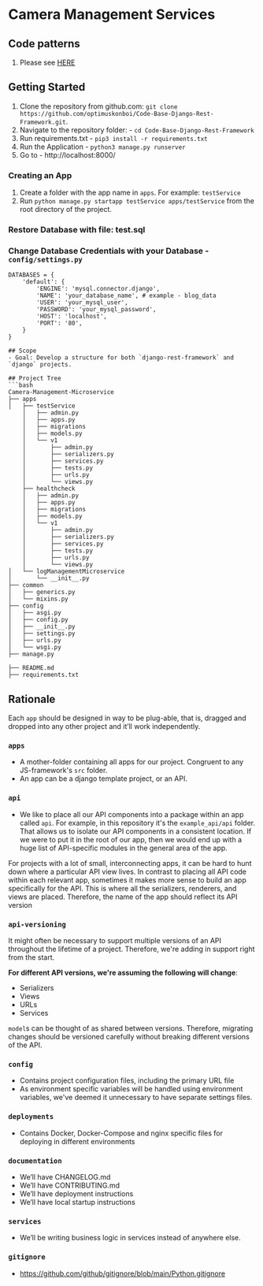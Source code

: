 # Camera Management Services

## Code patterns
1. Please see [HERE](https://docs.google.com/document/d/1PcPYR32B2S5YPrsAKrCcrEkeksQUY799q_cD4rKN3Xs/edit?usp=sharing)
## Getting Started
1. Clone the repository from github.com: `git clone https://github.com/optimuskonboi/Code-Base-Django-Rest-Framework.git`.
2. Navigate to the repository folder: - `cd Code-Base-Django-Rest-Framework`
3. Run requirements.txt - `pip3 install -r requirements.txt`
4. Run the Application - `python3 manage.py runserver`
5. Go to - http://localhost:8000/

### Creating an App
1. Create a folder with the app name in `apps`. For example: `testService`
1. Run `python manage.py startapp testService apps/testService` from the root directory of the project.

### Restore Database with file: test.sql

### Change Database Credentials with your Database - `config/settings.py`

```
DATABASES = {
    'default': {
        'ENGINE': 'mysql.connector.django',
        'NAME': 'your_database_name', # example - blog_data
        'USER': 'your_mysql_user',
        'PASSWORD': 'your_mysql_password',
        'HOST': 'localhost',
        'PORT': '80',
    }
}

## Scope
- Goal: Develop a structure for both `django-rest-framework` and `django` projects.

## Project Tree
```bash
Camera-Management-Microservice
├── apps
│   ├── testService
    │   ├── admin.py
    │   ├── apps.py
    │   ├── migrations
    │   ├── models.py
    │   └── v1
    │       ├── admin.py
    │       ├── serializers.py
    │       ├── services.py
    │       ├── tests.py
    │       ├── urls.py
    │       └── views.py
    ├── healthcheck
    │   ├── admin.py
    │   ├── apps.py
    │   ├── migrations
    │   ├── models.py
    │   └── v1
    │       ├── admin.py
    │       ├── serializers.py
    │       ├── services.py
    │       ├── tests.py
    │       ├── urls.py
    │       └── views.py
│   └── logManagementMicroservice
│       └── __init__.py
├── common
│   ├── generics.py
│   └── mixins.py
├── config
│   ├── asgi.py
│   ├── config.py
│   ├── __init__.py
│   ├── settings.py
│   ├── urls.py
│   └── wsgi.py
├── manage.py

├── README.md
├── requirements.txt
```

## Rationale
Each `app` should be designed in way to be plug-able, that is, dragged and dropped
into any other project and it’ll work independently.

### `apps`
* A mother-folder containing all apps for our project. Congruent to any JS-framework's `src` folder.
* An app can be a django template project, or an API.

### `api`
* We like to place all our API components into a package within an app called
`api`. For example, in this repository it's the `example_api/api` folder. That allows us to isolate our API components in a consistent location. If
we were to put it in the root of our app, then we would end up with a huge list
of API-specific modules in the general area of the app.

For projects with a lot of small, interconnecting apps, it can be hard to hunt
down where a particular API view lives. In contrast to placing all API code
within each relevant app, sometimes it makes more sense to build an app
specifically for the API. This is where all the serializers, renderers, and views
are placed. Therefore, the name of the app should reflect its API version

### `api-versioning`
It might often be necessary to support multiple versions of an API throughout the lifetime of a project. Therefore, we're adding in support right from the start.

**For different API versions, we're assuming the following will change**:
- Serializers
- Views
- URLs
- Services

`model`s can be thought of as shared between versions. Therefore, migrating changes should be versioned carefully without breaking different versions of the API.

### `config`
* Contains project configuration files, including the primary URL file
* As environment specific variables will be handled using environment variables, we've deemed it unnecessary to have separate settings files.

### `deployments`
* Contains Docker, Docker-Compose and nginx specific files for deploying in different
environments

### `documentation`
* We’ll have CHANGELOG.md
* We’ll have CONTRIBUTING.md
* We’ll have deployment instructions
* We’ll have local startup instructions

### `services`
* We’ll be writing business logic in services instead of anywhere else.

### `gitignore`
* https://github.com/github/gitignore/blob/main/Python.gitignore

